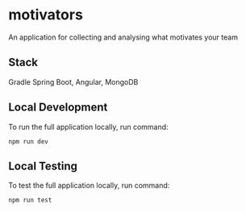 # motivators

An application for collecting and analysing what motivates your team

## Stack

Gradle Spring Boot, Angular, MongoDB

## Local Development

To run the full application locally, run command:

```shell
npm run dev
```

## Local Testing

To test the full application locally, run command:

```shell
npm run test
```
